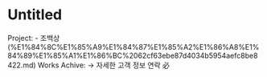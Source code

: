 # Untitled

Project: - 조백상 (%E1%84%8C%E1%85%A9%E1%84%87%E1%85%A2%E1%86%A8%E1%84%89%E1%85%A1%E1%86%BC%2062cf63ebe87d4034b5954aefc8be8422.md) 
Works Achive: → 자세한 고객 정보 연락 必